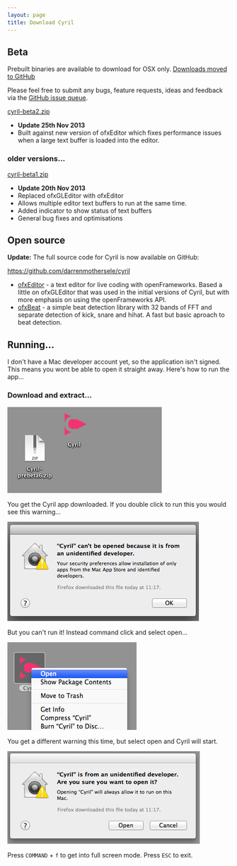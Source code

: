 ```yaml
---
layout: page
title: Download Cyril
---
```


## Beta

<p class="lead">
  Prebuilt binaries are available to download for OSX only.
  <a href="https://github.com/darrenmothersele/cyril/releases">
    Downloads moved to GitHub
  </a>
</p>

<p>Please feel free to submit any bugs, feature requests, ideas and feedback
via the <a href="https://github.com/darrenmothersele/cyril/issues">GitHub
issue queue</a>.</p>

<p class="lead">
  <a href="https://github.com/darrenmothersele/cyril/releases">cyril-beta2.zip</a>
</p>

<ul>
  <li><strong>Update 25th Nov 2013</strong></li>
  <li>Built against new version of ofxEditor which fixes performance issues
    when a large text buffer is loaded into the editor.</li>
</ul>

<h3>older versions...</h3>

<p class="lead">
  <a href="https://github.com/darrenmothersele/cyril/releases">cyril-beta1.zip</a>
</p>

<ul>
  <li><strong>Update 20th Nov 2013</strong></li>
  <li>Replaced ofxGLEditor with ofxEditor</li>
  <li>Allows multiple editor text buffers to run at the same time.</li>
  <li>Added indicator to show status of text buffers</li>
  <li>General bug fixes and optimisations</li>
</ul>



<h2>Open source</h2>

<p><strong>Update:</strong> The full source code for Cyril is now available on
  GitHub:
</p>

<p class="lead"><a href="https://github.com/darrenmothersele/cyril">https://github.com/darrenmothersele/cyril</a>
</p>

<ul><li>
  <a href="https://github.com/darrenmothersele/ofxEditor">ofxEditor</a> - a text
  editor for live coding with openFrameworks. Based a little on ofxGLEditor that
  was used in the initial versions of Cyril, but with more emphasis on using the
  openFrameworks API.
</li>
<li><a href="https://github.com/darrenmothersele/ofxBeat">ofxBeat</a> - a
simple beat detection library with 32 bands of FFT and separate detection
of kick, snare and hihat. A fast but basic aproach to beat detection.</li>
</ul>


## Running...

I don't have a Mac developer account yet, so the application isn't
signed. This means you wont be able to open it straight away. Here's
how to run the app...

### Download and extract...

<img src="img/extract.png" alt="">

You get the Cyril app downloaded. If you double click to run this
you would see this warning...

<img src="img/warning.png" alt="">

But you can't run it! Instead command click and select open...

<img src="img/open_menu.png" alt="">

You get a different warning this time, but select open and Cyril will start.

<img src="img/warning2.png" alt="">

Press `COMMAND` + `f` to get into full screen mode. Press `ESC` to exit.
